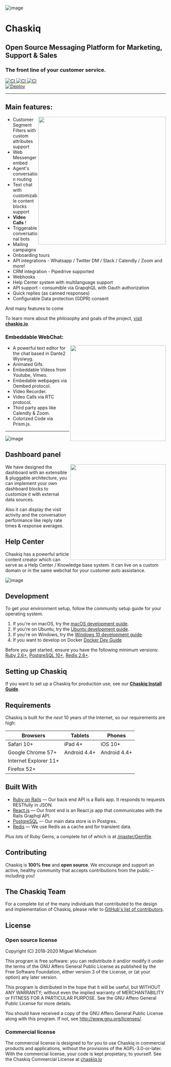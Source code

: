 
![image](https://user-images.githubusercontent.com/11976/81771025-eaefe780-94af-11ea-881b-ad7910536fee.png)

# Chaskiq 
## Open Source Messaging Platform for Marketing, Support & Sales
### The front line of your customer service.


<a href="https://travis-ci.org/chaskiq/chaskiq">
  <img src="https://travis-ci.org/chaskiq/chaskiq.svg?branch=master" alt="CI">
</a>

<a href="https://hub.docker.com/r/chaskiq/chaskiq">
  <img src="https://img.shields.io/docker/pulls/chaskiq/chaskiq.svg" alt="CI">
</a>

<a href="https://hub.docker.com/r/chaskiq/chaskiq">
  <img src="https://img.shields.io/docker/cloud/build/chaskiq/chaskiq" alt="CI">
</a>

<br/>

<a href="https://heroku.com/deploy?template=https://github.com/chaskiq/chaskiq/tree/master" alt="Deploy to Heroku">
    <img alt="Deploy" src="https://www.herokucdn.com/deploy/button.svg"/>
</a>



----

## Main features:

<img align="right" width="400" height="auto" src="https://user-images.githubusercontent.com/11976/81771031-f17e5f00-94af-11ea-9e2b-4df8128dfa6d.png">

- Customer Segment Filters with custom attributes support
- Web Messenger embed
- Agent's conversation routing
- Text chat with customizable content blocks support
- **Video Calls** !
- Triggerable conversational bots
- Mailing campaigns
- Onboarding tours
- API integrations - Whatsapp / Twitter DM / Slack / Calendly / Zoom and more!
- CRM integration - Pipedrive supported
- Webhooks
- Help Center system with multilanguage support
- API support - consumible via GrapqhQL with Oauth authorization
- Quick replies (as canned responses)
- Configurable Data protection (GDPR) consent

And many features to come

To learn more about the philosophy and goals of the project, [visit **chaskiq.io**](https://www.chaskiq.io).


### Embeddable WebChat:

<img align="right" width="300" height="auto" src="https://user-images.githubusercontent.com/11976/81771091-14107800-94b0-11ea-98a8-a714b0290f66.png">

- A powerful text editor for the chat based in Dante2 Wysiwyg.
- Animated Gifs.
- Embeddable Videos from Youtube, Vimeo.
- Embedable webpages via Oembed protocol.
- Video Recorder.
- Video Calls via RTC protocol.
- Third party apps like Calendly & Zoom.
- Colorized Code via Prism.js.

<hr>

![image](https://user-images.githubusercontent.com/11976/81775079-095ae080-94ba-11ea-9992-bce7f34e3ff0.png)

## Dashboard panel

<img align="right" width="300" height="auto" src="https://user-images.githubusercontent.com/11976/81775425-d5cc8600-94ba-11ea-90e2-bac4c8fa8d16.png">

We have designed the dashboard with an extensible & pluggable architecture, you can implement your own dashboard blocks to customize it with external data sources.

Also it can display the visit activity and the conversation performance like reply rate times & response averages.


## Help Center

Chaskiq has a powerful article content creator which can serve as a Help Center / Knowledge base system. it can live on a custom domain or in the same webchat for your customer auto assistance.

![image](https://user-images.githubusercontent.com/11976/81776113-33150700-94bc-11ea-84c7-86a694c13885.png)


## Development

To get your environment setup, follow the community setup guide for your operating system.

1. If you're on macOS, try the [macOS development guide](https://dev.chaskiq.io/en/articles/installation-on-mac).
1. If you're on Ubuntu, try the [Ubuntu development guide](https://dev.chaskiq.io/en/articles/install-chaskiq-on-ubuntu-for-development).
1. If you're on Windows, try the [Windows 10 development guide](https://dev.chaskiq.io/en/articles/install-discourse-on-windows-10-for-development).
1. If you want to develop on Docker [Docker Dev Guide](https://dev.chaskiq.io/en/articles/docker-for-development)


Before you get started, ensure you have the following minimum versions: [Ruby 2.6+](https://www.ruby-lang.org/en/downloads/), [PostgreSQL 10+](https://www.postgresql.org/download/), [Redis 2.6+](https://redis.io/download).

## Setting up Chaskiq

If you want to set up a Chaskiq for production use, see our [**Chaskiq Install Guide**](https://dev.chaskiq.io/en/collections/production-configuration).

## Requirements

Chaskiq is built for the *next* 10 years of the Internet, so our requirements are high:

| Browsers              | Tablets      | Phones       |
| --------------------- | ------------ | ------------ |
| Safari 10+            | iPad 4+      | iOS 10+      |
| Google Chrome 57+     | Android 4.4+ | Android 4.4+ |
| Internet Explorer 11+ |              |              |
| Firefox 52+           |              |              |

## Built With

- [Ruby on Rails](https://github.com/rails/rails) &mdash; Our back end API is a Rails app. It responds to requests RESTfully in JSON.
- [React.js](https://github.com/react/react.js) &mdash; Our front end is an React.js app that communicates with the Rails Graphql API.
- [PostgreSQL](https://www.postgresql.org/) &mdash; Our main data store is in Postgres.
- [Redis](https://redis.io/) &mdash; We use Redis as a cache and for transient data.

Plus *lots* of Ruby Gems, a complete list of which is at [/master/Gemfile](https://github.com/chaskiq/chaskiq/blob/master/Gemfile).

## Contributing

Chaskiq is **100% free** and **open source**. We encourage and support an active, healthy community that
accepts contributions from the public &ndash; including you!

## The Chaskiq Team

For a complete list of the many individuals that contributed to the design and implementation of Chaskiq, please refer to [GitHub's list of contributors](https://github.com/chaskiq/chaskiq/contributors).

## License

### Open source license

Copyright (C) 2018-2020 Miguel Michelson

This program is free software: you can redistribute it and/or modify
it under the terms of the GNU Affero General Public License as published
by the Free Software Foundation, either version 3 of the License, or
(at your option) any later version.

This program is distributed in the hope that it will be useful,
but WITHOUT ANY WARRANTY; without even the implied warranty of
MERCHANTABILITY or FITNESS FOR A PARTICULAR PURPOSE.  See the
GNU Affero General Public License for more details.

You should have received a copy of the GNU Affero General Public License
along with this program.  If not, see <http://www.gnu.org/licenses/>.

### Commercial license

The commercial license is designed to for you to use Chaskiq in commercial products and applications, without the provisions of the AGPL-3.0-or-later. With the commercial license, your code is kept propietary, to yourself. See the Chaskiq Commercial License at [chaskiq.io](https://chaskiq.io/commercial-license)

